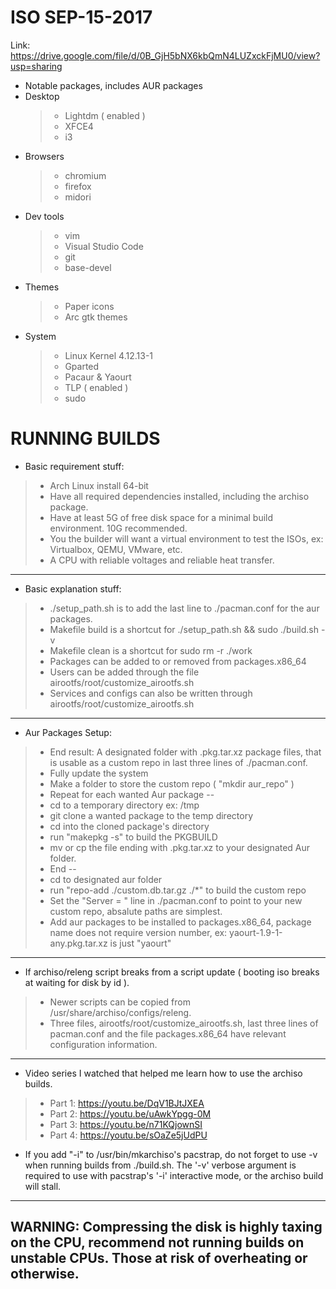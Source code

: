 ISO SEP-15-2017
=============================================================================
Link: https://drive.google.com/file/d/0B_GjH5bNX6kbQmN4LUZxckFjMU0/view?usp=sharing
  * Notable packages, includes AUR packages
   * Desktop
     >- Lightdm ( enabled )
     >- XFCE4
     >- i3
   * Browsers
     >- chromium
     >- firefox
     >- midori
   * Dev tools
     >- vim
     >- Visual Studio Code
     >- git
     >- base-devel
   * Themes
     >- Paper icons
     >- Arc gtk themes
   * System
     >- Linux Kernel 4.12.13-1
     >- Gparted
     >- Pacaur & Yaourt
     >- TLP ( enabled )
     >- sudo

RUNNING BUILDS
=============================================================================
 * Basic requirement stuff:
  >- Arch Linux install 64-bit
  >- Have all required dependencies installed, including the archiso package.
  >- Have at least 5G of free disk space for a minimal build environment. 10G
    recommended.
  >- You the builder will want a virtual environment to test the ISOs, 
    ex: Virtualbox, QEMU, VMware, etc.
  >- A CPU with reliable voltages and reliable heat transfer.
-----------------------------------------------------------------------------
 * Basic explanation stuff:
  >- ./setup_path.sh is to add the last line to ./pacman.conf for
    the aur packages. 
  >- Makefile build is a shortcut for ./setup_path.sh && sudo ./build.sh -v 
  >- Makefile clean is a shortcut for sudo rm -r ./work
  >- Packages can be added to or removed from packages.x86_64
  >- Users can be added through the file airootfs/root/customize_airootfs.sh
  >- Services and configs can also be written through
    airootfs/root/customize_airootfs.sh
-----------------------------------------------------------------------------
 * Aur Packages Setup:
  >- End result: A designated folder with <package>.pkg.tar.xz package files,
    that is usable as a custom repo in last three lines of ./pacman.conf.
  >- Fully update the system
  >- Make a folder to store the custom repo ( "mkdir aur_repo" )
  >- Repeat for each wanted Aur package --
  >- cd to a temporary directory ex: /tmp
  >- git clone a wanted package to the temp directory
  >- cd into the cloned package's directory 
  >- run "makepkg -s" to build the PKGBUILD
  >- mv or cp the file ending with .pkg.tar.xz to your designated Aur folder.
  >- End --
  >- cd to designated aur folder
  >- run "repo-add ./custom.db.tar.gz ./*" to build the custom repo
  >- Set the "Server = " line in ./pacman.conf to point to your new custom repo,
     absalute paths are simplest.
  >- Add aur packages to be installed to packages.x86_64, package name does not 
     require version number, ex: yaourt-1.9-1-any.pkg.tar.xz is just "yaourt"
-----------------------------------------------------------------------------
 * If archiso/releng script breaks from a script update ( booting iso breaks
    at waiting for disk by id ).
  >- Newer scripts can be copied from /usr/share/archiso/configs/releng.
  >- Three files, airootfs/root/customize_airootfs.sh, last three lines of
    pacman.conf and the file packages.x86_64 have relevant 
    configuration information.
-----------------------------------------------------------------------------
 * Video series I watched that helped me learn how to use the archiso builds.
  >- Part 1: https://youtu.be/DqV1BJtJXEA
  >- Part 2: https://youtu.be/uAwkYpgg-0M
  >- Part 3: https://youtu.be/n71KQjownSI
  >- Part 4: https://youtu.be/sOaZe5jUdPU
 * If you add "-i" to /usr/bin/mkarchiso's pacstrap, do not forget to use -v
  when running builds from ./build.sh. The '-v' verbose argument is required 
  to use with pacstrap's '-i' interactive mode, or the archiso build will 
  stall.
-----------------------------------------------------------------------------
WARNING: Compressing the disk is highly taxing on the CPU,
  recommend not running builds on unstable CPUs. Those at risk of
  overheating or otherwise.
-----------------------------------------------------------------------------
